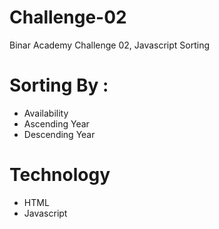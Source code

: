 # Challenge-02
Binar Academy Challenge 02, Javascript Sorting

# Sorting By : 
- Availability
- Ascending Year
- Descending Year

# Technology
- HTML
- Javascript
